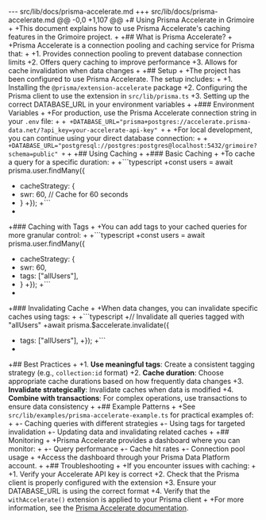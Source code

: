 --- src/lib/docs/prisma-accelerate.md
+++ src/lib/docs/prisma-accelerate.md
@@ -0,0 +1,107 @@
+# Using Prisma Accelerate in Grimoire
+
+This document explains how to use Prisma Accelerate's caching features in the Grimoire project.
+
+## What is Prisma Accelerate?
+
+Prisma Accelerate is a connection pooling and caching service for Prisma that:
+
+1. Provides connection pooling to prevent database connection limits
+2. Offers query caching to improve performance
+3. Allows for cache invalidation when data changes
+
+## Setup
+
+The project has been configured to use Prisma Accelerate. The setup includes:
+
+1. Installing the `@prisma/extension-accelerate` package
+2. Configuring the Prisma client to use the extension in `src/lib/prisma.ts`
+3. Setting up the correct DATABASE_URL in your environment variables
+
+### Environment Variables
+
+For production, use the Prisma Accelerate connection string in your `.env` file:
+
+```
+DATABASE_URL="prisma+postgres://accelerate.prisma-data.net/?api_key=your-accelerate-api-key"
+```
+
+For local development, you can continue using your direct database connection:
+
+```
+DATABASE_URL="postgresql://postgres:postgres@localhost:5432/grimoire?schema=public"
+```
+
+## Using Caching
+
+### Basic Caching
+
+To cache a query for a specific duration:
+
+```typescript
+const users = await prisma.user.findMany({
+  cacheStrategy: { 
+    swr: 60, // Cache for 60 seconds
+  }
+});
+```
+
+### Caching with Tags
+
+You can add tags to your cached queries for more granular control:
+
+```typescript
+const users = await prisma.user.findMany({
+  cacheStrategy: { 
+    swr: 60,
+    tags: ["allUsers"],
+  }
+});
+```
+
+### Invalidating Cache
+
+When data changes, you can invalidate specific caches using tags:
+
+```typescript
+// Invalidate all queries tagged with "allUsers"
+await prisma.$accelerate.invalidate({
+  tags: ["allUsers"],
+});
+```
+
+## Best Practices
+
+1. **Use meaningful tags**: Create a consistent tagging strategy (e.g., `collection:id` format)
+2. **Cache duration**: Choose appropriate cache durations based on how frequently data changes
+3. **Invalidate strategically**: Invalidate caches when data is modified
+4. **Combine with transactions**: For complex operations, use transactions to ensure data consistency
+
+## Example Patterns
+
+See `src/lib/examples/prisma-accelerate-example.ts` for practical examples of:
+
+- Caching queries with different strategies
+- Using tags for targeted invalidation
+- Updating data and invalidating related caches
+
+## Monitoring
+
+Prisma Accelerate provides a dashboard where you can monitor:
+
+- Query performance
+- Cache hit rates
+- Connection pool usage
+
+Access the dashboard through your Prisma Data Platform account.
+
+## Troubleshooting
+
+If you encounter issues with caching:
+
+1. Verify your Accelerate API key is correct
+2. Check that the Prisma client is properly configured with the extension
+3. Ensure your DATABASE_URL is using the correct format
+4. Verify that the `withAccelerate()` extension is applied to your Prisma client
+
+For more information, see the [Prisma Accelerate documentation](https://www.prisma.io/docs/accelerate).